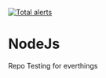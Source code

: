 [![Total alerts](https://img.shields.io/lgtm/alerts/g/Zaimeth/NodeJs.svg?logo=lgtm&logoWidth=18)](https://lgtm.com/projects/g/Zaimeth/NodeJs/alerts/)

# NodeJs
Repo Testing for everthings
